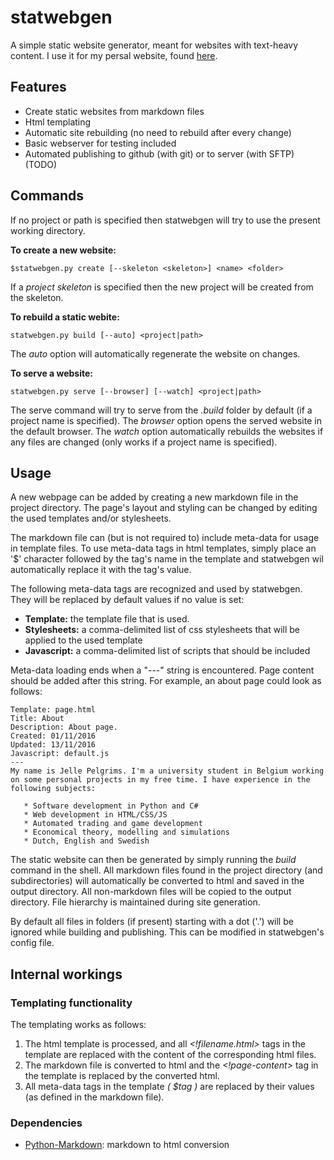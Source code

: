 # statwebgen
A simple static website generator, meant for websites with text-heavy content. I use it for my persal website, found [here](http://www.jellepelgrims.com).

## Features

*   Create static websites from markdown files
*   Html templating
*   Automatic site rebuilding (no need to rebuild after every change)
*   Basic webserver for testing included
*   Automated publishing to github (with git) or to server (with SFTP) (TODO)

## Commands

If no project or path is specified then statwebgen will try to use the present working directory.

**To create a new website:**

~~~
$statwebgen.py create [--skeleton <skeleton>] <name> <folder>
~~~

If a *project skeleton* is specified then the new project will be created from the skeleton.

**To rebuild a static webite:**

~~~
statwebgen.py build [--auto] <project|path>
~~~

The *auto* option will automatically regenerate the website on changes.

**To serve a website:**
~~~
statwebgen.py serve [--browser] [--watch] <project|path>
~~~

The serve command will try to serve from the *.build* folder by default (if a project name is specified). The *browser* option opens the served website in the default browser. The *watch* option automatically rebuilds the websites if any files are changed (only works if a project name is specified).

## Usage

A new webpage can be added by creating a new markdown file in the project directory. The page's layout and styling can be changed by editing the used templates and/or stylesheets.

The markdown file can (but is not required to) include meta-data for usage in template files. To use meta-data tags in html templates, simply place an '$' character followed by the tag's name in the template and statwebgen wil automatically replace it with the tag's value.

The following meta-data tags are recognized and used by statwebgen. They will be replaced by default values if no value is set:

   * **Template:** the template file that is used.
   * **Stylesheets:** a comma-delimited list of css stylesheets that will be applied to the used template
   * **Javascript:** a comma-delimited list of scripts that should be included

Meta-data loading ends when a "---" string is encountered. Page content should be added after this string. For example, an about page could look as follows:
~~~~
Template: page.html
Title: About
Description: About page.
Created: 01/11/2016
Updated: 13/11/2016
Javascript: default.js
---
My name is Jelle Pelgrims. I'm a university student in Belgium working on some personal projects in my free time. I have experience in the following subjects:

   * Software development in Python and C#
   * Web development in HTML/CSS/JS
   * Automated trading and game development
   * Economical theory, modelling and simulations
   * Dutch, English and Swedish
~~~~

The static website can then be generated by simply running the *build* command in the shell. All markdown files found in the project directory (and subdirectories) will automatically be converted to html and saved in the output directory. All non-markdown files will be copied to the output directory. File hierarchy is maintained during site generation. 

By default all files in folders (if present) starting with a dot ('.') will be ignored while building and publishing. This can be modified in statwebgen's config file.

## Internal workings

### Templating functionality
The templating works as follows:

1. The html template is processed, and all *<!filename.html>* tags in the template are replaced with the content of the corresponding html files.
2. The markdown file is converted to html and the *<!page-content>* tag in the template is replaced by the converted html.
3. All meta-data tags in the template *( $tag )* are replaced by their values (as defined in the markdown file).

### Dependencies
   * [Python-Markdown](https://pypi.python.org/pypi/Markdown): markdown to html conversion